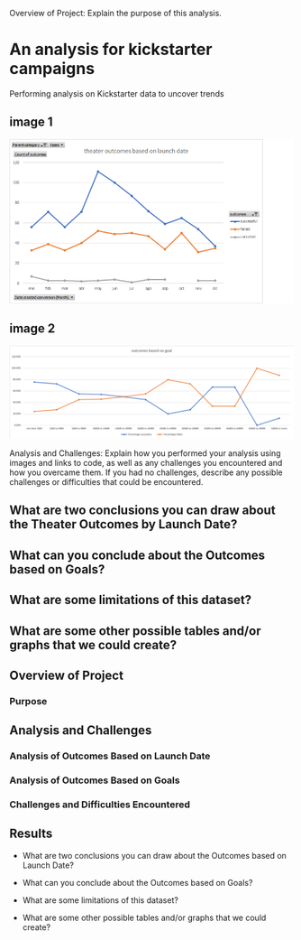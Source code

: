 Overview of Project: Explain the purpose of this analysis.

# An analysis for kickstarter campaigns
Performing analysis on Kickstarter data to uncover trends



## image 1

![Alt text](/theater_outcomes_vs_launch_date.png "Image")

## image 2

![Alt text](/outcomes_vs_goals.png "Image")



Analysis and Challenges: Explain how you performed your analysis using images and links to code, as well as any challenges you encountered and how you overcame them. If you had no challenges, describe any possible challenges or difficulties that could be encountered.

## What are two conclusions you can draw about the Theater Outcomes by Launch Date?
## What can you conclude about the Outcomes based on Goals?
## What are some limitations of this dataset?
## What are some other possible tables and/or graphs that we could create?

## Overview of Project

### Purpose

## Analysis and Challenges

### Analysis of Outcomes Based on Launch Date

### Analysis of Outcomes Based on Goals

### Challenges and Difficulties Encountered

## Results

- What are two conclusions you can draw about the Outcomes based on Launch Date?

- What can you conclude about the Outcomes based on Goals?

- What are some limitations of this dataset?

- What are some other possible tables and/or graphs that we could create?
